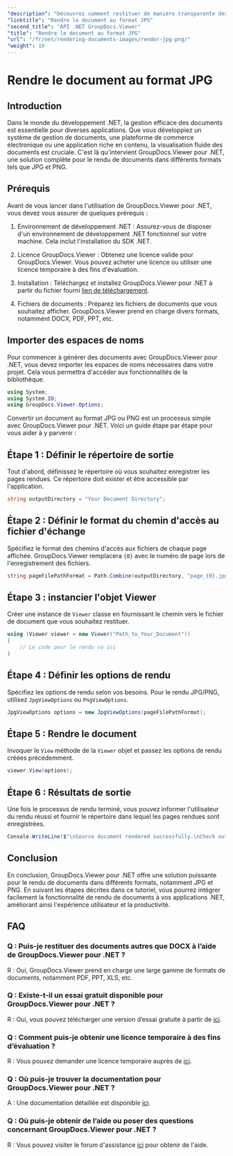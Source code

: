 ```yaml
---
"description": "Découvrez comment restituer de manière transparente des documents au format JPG/PNG dans .NET à l'aide de GroupDocs.Viewer pour une expérience utilisateur et une productivité améliorées."
"linktitle": "Rendre le document au format JPG"
"second_title": "API .NET GroupDocs.Viewer"
"title": "Rendre le document au format JPG"
"url": "/fr/net/rendering-documents-images/render-jpg-png/"
"weight": 10
---
```


# Rendre le document au format JPG

## Introduction

Dans le monde du développement .NET, la gestion efficace des documents est essentielle pour diverses applications. Que vous développiez un système de gestion de documents, une plateforme de commerce électronique ou une application riche en contenu, la visualisation fluide des documents est cruciale. C'est là qu'intervient GroupDocs.Viewer pour .NET, une solution complète pour le rendu de documents dans différents formats tels que JPG et PNG.

## Prérequis

Avant de vous lancer dans l'utilisation de GroupDocs.Viewer pour .NET, vous devez vous assurer de quelques prérequis :

1. Environnement de développement .NET : Assurez-vous de disposer d'un environnement de développement .NET fonctionnel sur votre machine. Cela inclut l'installation du SDK .NET.

2. Licence GroupDocs.Viewer : Obtenez une licence valide pour GroupDocs.Viewer. Vous pouvez acheter une licence ou utiliser une licence temporaire à des fins d'évaluation.

3. Installation : Téléchargez et installez GroupDocs.Viewer pour .NET à partir du fichier fourni [lien de téléchargement](https://releases.groupdocs.com/viewer/net/).

4. Fichiers de documents : Préparez les fichiers de documents que vous souhaitez afficher. GroupDocs.Viewer prend en charge divers formats, notamment DOCX, PDF, PPT, etc.

## Importer des espaces de noms

Pour commencer à générer des documents avec GroupDocs.Viewer pour .NET, vous devez importer les espaces de noms nécessaires dans votre projet. Cela vous permettra d'accéder aux fonctionnalités de la bibliothèque.

```csharp
using System;
using System.IO;
using GroupDocs.Viewer.Options;
```

Convertir un document au format JPG ou PNG est un processus simple avec GroupDocs.Viewer pour .NET. Voici un guide étape par étape pour vous aider à y parvenir :

## Étape 1 : Définir le répertoire de sortie

Tout d'abord, définissez le répertoire où vous souhaitez enregistrer les pages rendues. Ce répertoire doit exister et être accessible par l'application.

```csharp
string outputDirectory = "Your Document Directory";
```

## Étape 2 : Définir le format du chemin d'accès au fichier d'échange

Spécifiez le format des chemins d'accès aux fichiers de chaque page affichée. GroupDocs.Viewer remplacera `{0}` avec le numéro de page lors de l'enregistrement des fichiers.

```csharp
string pageFilePathFormat = Path.Combine(outputDirectory, "page_{0}.jpg");
```

## Étape 3 : instancier l'objet Viewer

Créer une instance de `Viewer` classe en fournissant le chemin vers le fichier de document que vous souhaitez restituer.

```csharp
using (Viewer viewer = new Viewer("Path_to_Your_Document"))
{
    // Le code pour le rendu va ici
}
```

## Étape 4 : Définir les options de rendu

Spécifiez les options de rendu selon vos besoins. Pour le rendu JPG/PNG, utilisez `JpgViewOptions` ou `PngViewOptions`.

```csharp
JpgViewOptions options = new JpgViewOptions(pageFilePathFormat);
```

## Étape 5 : Rendre le document

Invoquer le `View` méthode de la `Viewer` objet et passez les options de rendu créées précédemment.

```csharp
viewer.View(options);
```

## Étape 6 : Résultats de sortie

Une fois le processus de rendu terminé, vous pouvez informer l'utilisateur du rendu réussi et fournir le répertoire dans lequel les pages rendues sont enregistrées.

```csharp
Console.WriteLine($"\nSource document rendered successfully.\nCheck output in {outputDirectory}.");
```

## Conclusion

En conclusion, GroupDocs.Viewer pour .NET offre une solution puissante pour le rendu de documents dans différents formats, notamment JPG et PNG. En suivant les étapes décrites dans ce tutoriel, vous pourrez intégrer facilement la fonctionnalité de rendu de documents à vos applications .NET, améliorant ainsi l'expérience utilisateur et la productivité.

## FAQ

### Q : Puis-je restituer des documents autres que DOCX à l’aide de GroupDocs.Viewer pour .NET ?

R : Oui, GroupDocs.Viewer prend en charge une large gamme de formats de documents, notamment PDF, PPT, XLS, etc.

### Q : Existe-t-il un essai gratuit disponible pour GroupDocs.Viewer pour .NET ?

R : Oui, vous pouvez télécharger une version d’essai gratuite à partir de [ici](https://releases.groupdocs.com/).

### Q : Comment puis-je obtenir une licence temporaire à des fins d’évaluation ?

R : Vous pouvez demander une licence temporaire auprès de [ici](https://purchase.groupdocs.com/temporary-license/).

### Q : Où puis-je trouver la documentation pour GroupDocs.Viewer pour .NET ?

A : Une documentation détaillée est disponible [ici](https://tutorials.groupdocs.com/viewer/net/).

### Q : Où puis-je obtenir de l’aide ou poser des questions concernant GroupDocs.Viewer pour .NET ?

R : Vous pouvez visiter le forum d'assistance [ici](https://forum.groupdocs.com/c/viewer/9) pour obtenir de l'aide.